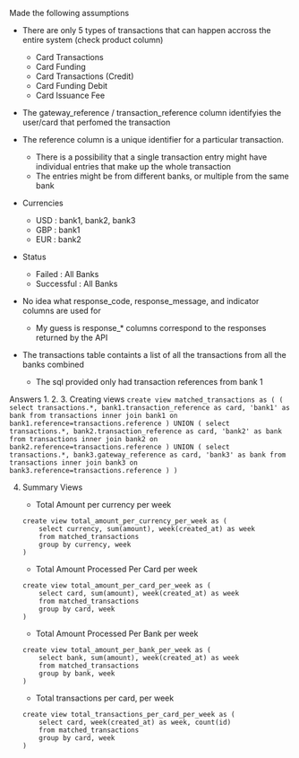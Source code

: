 Made the following assumptions
- There are only 5 types of transactions that can happen accross the entire system (check product column)
    - Card Transactions
    - Card Funding
    - Card Transactions (Credit)
    - Card Funding Debit
    - Card Issuance Fee

- The gateway_reference / transaction_reference column identifyies the user/card that perfomed the transaction

- The reference column is a unique identifier for a particular transaction.
    - There is a possibility that a single transaction entry might have individual entries that make up the whole transaction
    - The entries might be from different banks, or multiple from the same bank

- Currencies
    - USD : bank1, bank2, bank3
    - GBP : bank1
    - EUR : bank2

- Status
    - Failed : All Banks
    - Successful : All Banks

- No idea what response_code, response_message, and indicator columns are used for
    - My guess is response_* columns correspond to the responses returned by the API

- The transactions table containts a list of all the transactions from all the banks combined
    - The sql provided only had transaction references from bank 1


Answers
1. 
2. 
3. Creating views
    ```
    create view matched_transactions as (
        (
        select transactions.*, bank1.transaction_reference as card, 'bank1' as bank
        from transactions
        inner join bank1 on bank1.reference=transactions.reference
        )
        UNION
        (
        select transactions.*, bank2.transaction_reference as card, 'bank2' as bank
        from transactions
        inner join bank2 on bank2.reference=transactions.reference
        )
        UNION
        (
        select transactions.*, bank3.gateway_reference as card, 'bank3' as bank
        from transactions
        inner join bank3 on bank3.reference=transactions.reference
        )
    )
    ```

4. Summary Views
    - Total Amount per currency per week
    ```
    create view total_amount_per_currency_per_week as (
        select currency, sum(amount), week(created_at) as week 
        from matched_transactions
        group by currency, week
    )
    ```

    - Total Amount Processed Per Card per week
    ```
    create view total_amount_per_card_per_week as (
        select card, sum(amount), week(created_at) as week 
        from matched_transactions
        group by card, week
    )
    ```

    - Total Amount Processed Per Bank per week
    ```
    create view total_amount_per_bank_per_week as (
        select bank, sum(amount), week(created_at) as week 
        from matched_transactions
        group by bank, week
    )
    ```

    - Total transactions per card, per week
    ```
    create view total_transactions_per_card_per_week as (
        select card, week(created_at) as week, count(id) 
        from matched_transactions
        group by card, week
    )
    ```

